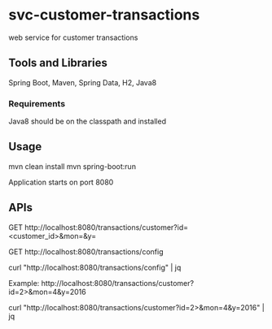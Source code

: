 # svc-customer-transactions
web service for customer transactions

## Tools and Libraries
Spring Boot, Maven, Spring Data, H2, Java8

### Requirements
Java8 should be on the classpath and installed

## Usage

mvn clean install
mvn spring-boot:run

Application starts on port 8080

## APIs

GET http://localhost:8080/transactions/customer?id=<customer_id>&mon=<month>&y=<year>

GET http://localhost:8080/transactions/config

curl "http://localhost:8080/transactions/config" | jq



Example: http://localhost:8080/transactions/customer?id=2>&mon=4&y=2016

curl "http://localhost:8080/transactions/customer?id=2>&mon=4&y=2016" | jq


